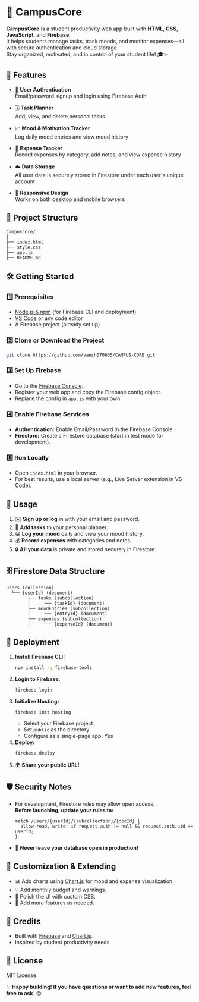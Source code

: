 # 🚀 CampusCore

**CampusCore** is a student productivity web app built with **HTML**, **CSS**, **JavaScript**, and **Firebase**.  
It helps students manage tasks, track moods, and monitor expenses—all with secure authentication and cloud storage.  
Stay organized, motivated, and in control of your student life! 🎓✨

## 🌟 Features

- 🔐 **User Authentication**  
  Email/password signup and login using Firebase Auth

- 🗓️ **Task Planner**  
  Add, view, and delete personal tasks

- 📈 **Mood & Motivation Tracker**  
  Log daily mood entries and view mood history

- 💸 **Expense Tracker**  
  Record expenses by category, add notes, and view expense history

- ☁️ **Data Storage**  
  All user data is securely stored in Firestore under each user's unique account

- 📱 **Responsive Design**  
  Works on both desktop and mobile browsers

## 📁 Project Structure

```
CampusCore/
│
├── index.html
├── style.css
├── app.js
├── README.md
```

## 🛠️ Getting Started

### 1️⃣ Prerequisites

- [Node.js & npm](https://nodejs.org/) (for Firebase CLI and deployment)
- [VS Code](https://code.visualstudio.com/) or any code editor
- A Firebase project (already set up)

### 2️⃣ Clone or Download the Project

```bash
git clone https://github.com/vansh070605/CAMPUS-CORE.git
```

### 3️⃣ Set Up Firebase

- Go to the [Firebase Console](https://console.firebase.google.com/).
- Register your web app and copy the Firebase config object.
- Replace the config in `app.js` with your own.

### 4️⃣ Enable Firebase Services

- **Authentication:** Enable Email/Password in the Firebase Console.
- **Firestore:** Create a Firestore database (start in test mode for development).

### 5️⃣ Run Locally

- Open `index.html` in your browser.
- For best results, use a local server (e.g., Live Server extension in VS Code).

## 🎯 Usage

1. ✉️ **Sign up or log in** with your email and password.
2. 📝 **Add tasks** to your personal planner.
3. 😀 **Log your mood** daily and view your mood history.
4. 💰 **Record expenses** with categories and notes.
5. 🔒 **All your data** is private and stored securely in Firestore.

## 🗄️ Firestore Data Structure

```
users (collection)
  └── {userId} (document)
        ├── tasks (subcollection)
        │     └── {taskId} (document)
        ├── moodEntries (subcollection)
        │     └── {entryId} (document)
        ├── expenses (subcollection)
        │     └── {expenseId} (document)
```

## 🚢 Deployment

1. **Install Firebase CLI:**
   ```bash
   npm install -g firebase-tools
   ```
2. **Login to Firebase:**
   ```bash
   firebase login
   ```
3. **Initialize Hosting:**
   ```bash
   firebase init hosting
   ```
   - Select your Firebase project
   - Set `public` as the directory
   - Configure as a single-page app: Yes
4. **Deploy:**
   ```bash
   firebase deploy
   ```
5. 🌍 **Share your public URL!**

## 🛡️ Security Notes

- For development, Firestore rules may allow open access.  
  **Before launching, update your rules to:**
  ```plaintext
  match /users/{userId}/{subcollection}/{docId} {
    allow read, write: if request.auth != null && request.auth.uid == userId;
  }
  ```
- 🚨 **Never leave your database open in production!**

## 🎨 Customization & Extending

- 📊 Add charts using [Chart.js](https://www.chartjs.org/) for mood and expense visualization.
- 💡 Add monthly budget and warnings.
- 🎨 Polish the UI with custom CSS.
- 🚀 Add more features as needed.

## 🙌 Credits

- Built with [Firebase](https://firebase.google.com/) and [Chart.js](https://www.chartjs.org/).
- Inspired by student productivity needs.

## 📄 License

MIT License

✨ **Happy building! If you have questions or want to add new features, feel free to ask.** 😊
